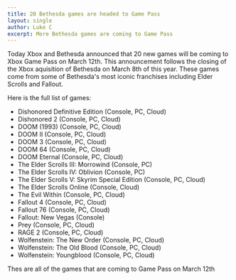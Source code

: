 ```yaml
---
title: 20 Bethesda games are headed to Game Pass
layout: single
author: Luke C
excerpt: More Bethesda games are coming to Game Pass
---
```


Today Xbox and Bethesda announced that 20 new games will be coming to Xbox Game Pass on March 12th. This announcement follows the closing of the Xbox aquisition of Bethesda on March 8th of this year. These games come from some of Bethesda's most iconic franchises including Elder Scrolls and Fallout.

Here is the full list of games:

* Dishonored Definitive Edition (Console, PC, Cloud)
* Dishonored 2 (Console, PC, Cloud)
* DOOM (1993) (Console, PC, Cloud)
* DOOM II (Console, PC, Cloud)
* DOOM 3 (Console, PC, Cloud)
* DOOM 64 (Console, PC, Cloud)
* DOOM Eternal (Console, PC, Cloud)
* The Elder Scrolls III: Morrowind (Console, PC)
* The Elder Scrolls IV: Oblivion (Console, PC)
* The Elder Scrolls V: Skyrim Special Edition (Console, PC, Cloud)
* The Elder Scrolls Online (Console, Cloud)
* The Evil Within (Console, PC, Cloud)
* Fallout 4 (Console, PC, Cloud)
* Fallout 76 (Console, PC, Cloud)
* Fallout: New Vegas (Console)
* Prey (Console, PC, Cloud)
* RAGE 2 (Console, PC, Cloud)
* Wolfenstein: The New Order (Console, PC, Cloud)
* Wolfenstein: The Old Blood (Console, PC, Cloud)
* Wolfenstein: Youngblood (Console, PC, Cloud)

Thes are all of the games that are coming to Game Pass on March 12th
